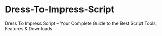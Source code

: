 # Dress-To-Impress-Script
Dress To Impress Script – Your Complete Guide to the Best Script Tools, Features &amp; Downloads
